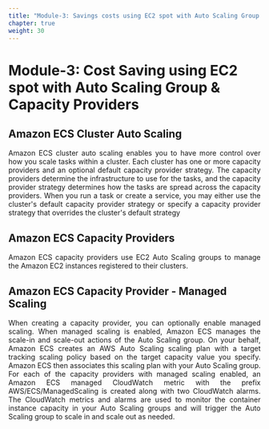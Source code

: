 ```yaml
---
title: "Module-3: Savings costs using EC2 spot with Auto Scaling Group Capacity Providers"
chapter: true
weight: 30
---
```


# Module-3: Cost Saving using EC2 spot with Auto Scaling Group & Capacity Providers



Amazon ECS Cluster Auto Scaling
---

<p style="text-align: justify;"> 
Amazon ECS cluster auto scaling enables you to have more control over how you scale tasks within a cluster. Each cluster has one or more capacity providers and an optional default capacity provider strategy. The capacity providers determine the infrastructure to use for the tasks, and the capacity provider strategy determines how the tasks are spread across the capacity providers. When you run a task or create a service, you may either use the cluster's default capacity provider strategy or specify a capacity provider strategy that overrides the cluster's default strategy
</p>

Amazon ECS Capacity Providers
---
<p style="text-align: justify;"> 
Amazon ECS capacity providers use EC2 Auto Scaling groups to manage the Amazon EC2 instances registered to their clusters.
</p>

Amazon ECS Capacity Provider - Managed Scaling
---

<p style="text-align: justify;"> 
When creating a capacity provider, you can optionally enable managed scaling. When managed scaling is enabled, Amazon ECS manages the scale-in and scale-out actions of the Auto Scaling group. On your behalf, Amazon ECS creates an AWS Auto Scaling scaling plan with a target tracking scaling policy based on the target capacity value you specify. Amazon ECS then associates this scaling plan with your Auto Scaling group. For each of the capacity providers with managed scaling enabled, an Amazon ECS managed CloudWatch metric with the prefix AWS/ECS/ManagedScaling is created along with two CloudWatch alarms. The CloudWatch metrics and alarms are used to monitor the container instance capacity in your Auto Scaling groups and will trigger the Auto Scaling group to scale in and scale out as needed.
</p>